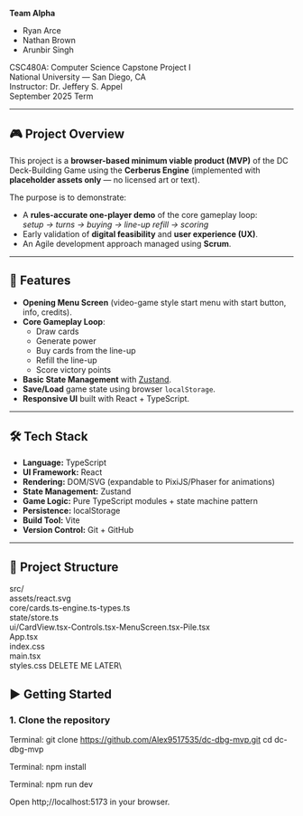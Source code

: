 **Team Alpha**  
- Ryan Arce  
- Nathan Brown  
- Arunbir Singh  

CSC480A: Computer Science Capstone Project I  
National University — San Diego, CA  
Instructor: Dr. Jeffery S. Appel  
September 2025 Term  

---

## 🎮 Project Overview
This project is a **browser-based minimum viable product (MVP)** of the DC Deck-Building Game using the **Cerberus Engine** (implemented with **placeholder assets only** — no licensed art or text).  

The purpose is to demonstrate:
- A **rules-accurate one-player demo** of the core gameplay loop:  
  *setup → turns → buying → line-up refill → scoring*  
- Early validation of **digital feasibility** and **user experience (UX)**.  
- An Agile development approach managed using **Scrum**.  

---

## 🚀 Features
- **Opening Menu Screen** (video-game style start menu with start button, info, credits).  
- **Core Gameplay Loop**:  
  - Draw cards  
  - Generate power  
  - Buy cards from the line-up  
  - Refill the line-up  
  - Score victory points  
- **Basic State Management** with [Zustand](https://github.com/pmndrs/zustand).  
- **Save/Load** game state using browser `localStorage`.  
- **Responsive UI** built with React + TypeScript.  

---

## 🛠️ Tech Stack
- **Language:** TypeScript  
- **UI Framework:** React  
- **Rendering:** DOM/SVG (expandable to PixiJS/Phaser for animations)  
- **State Management:** Zustand  
- **Game Logic:** Pure TypeScript modules + state machine pattern  
- **Persistence:** localStorage  
- **Build Tool:** Vite  
- **Version Control:** Git + GitHub  

---

## 📂 Project Structure
src/ \
assets/react.svg \
core/cards.ts-engine.ts-types.ts \
state/store.ts \
ui/CardView.tsx-Controls.tsx-MenuScreen.tsx-Pile.tsx \
App.tsx \
index.css \
main.tsx \
styles.css DELETE ME LATER\

## ▶️ Getting Started

### 1. Clone the repository

Terminal:
git clone https://github.com/Alex9517535/dc-dbg-mvp.git
cd dc-dbg-mvp

Terminal: 
npm install

Terminal: 
npm run dev

Open http;//localhost:5173 in your browser.

